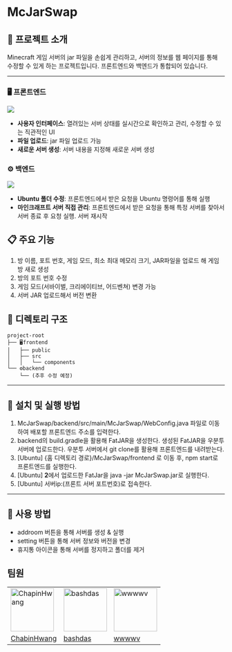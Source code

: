 # McJarSwap

## 🚀 프로젝트 소개
Minecraft 게임 서버의 jar 파일을 손쉽게 관리하고, 서버의 정보를 웹 페이지를 통해 수정할 수 있게 하는 프로젝트입니다. 프론트엔드와 백엔드가 통합되어 있습니다.

---

### 🖥️ 프론트엔드 
<img src="https://skillicons.dev/icons?i=js,css,react"><br>
- **사용자 인터페이스**: 열려있는 서버 상태를 실시간으로 확인하고 관리, 수정할 수 있는 직관적인 UI
- **파일 업로드**: jar 파일 업로드 가능
- **새로운 서버 생성**: 서버 내용을 지정해 새로운 서버 생성

### ⚙️ 백엔드
<img src="https://skillicons.dev/icons?i=java,spring"><br>
- **Ubuntu 폴더 수정**: 프론트엔드에서 받은 요청을 Ubuntu 명령어를 통해 실행
- **마인크래프트 서버 직접 관리**: 프론트엔드에서 받은 요청을 통해 특정 서버를 찾아서 서버 종료 후 요청 실행. 서버 재시작

## 📋 주요 기능
1. 방 이름, 포트 번호, 게임 모드, 최소 최대 메모리 크기, JAR파일을 업로드 해 게임 방 새로 생성
2. 방의 포트 번호 수정
3. 게임 모드(서바이벌, 크리에이티브, 어드벤쳐) 변경 가능
4. 서버 JAR 업로드해서 버전 변환

## 📂 디렉토리 구조
```
project-root
├── 🖥️frontend
│   ├── public
│   ├── src
│   │   └── components
└── ⚙️backend
    └── (추후 수정 예정)
```

---

## 🚀 설치 및 실행 방법

1. McJarSwap/backend/src/main/McJarSwap/WebConfig.java 파일로 이동하여 배포할 프론트엔드 주소를 입력한다.
2. backend의 build.gradle을 활용해 FatJAR을 생성한다. 생성된 FatJAR을 우분투 서버에 업로드한다. 우분투 서버에서 git clone를 활용해 프론트엔드를 내려받는다.
3. [Ubuntu] {홈 디렉토리 경로}/McJarSwap/frontend 로 이동 후, npm start로 프론트엔드를 실행한다.
4. [Ubuntu] **2**에서 업로드한 FatJar을 java -jar McJarSwap.jar로 실행한다.
5. [Ubuntu] 서버ip:(프론트 서버 포트번호)로 접속한다.

---

## 📖 사용 방법

- addroom 버튼을 통해 서버를 생성 & 실행
- setting 버튼을 통해 서버 정보와 버전을 변경
- 휴지통 아이콘을 통해 서버를 정지하고 폴더를 제거


## 팀원
| | | |
|---|---|---|
| <img src="https://github.com/ChabinHwang.png" width="100px" alt="ChapinHwang"/> | <img src="https://github.com/bashdas.png" width="100px" alt="bashdas"/> | <img src="https://github.com/wvwwvv.png" width="100px" alt="wwwwv"/> |
| [ChabinHwang](https://github.com/ChabinHwang) | [bashdas](https://github.com/bashdas) | [wwwwv](https://github.com/wvwwvv) |
